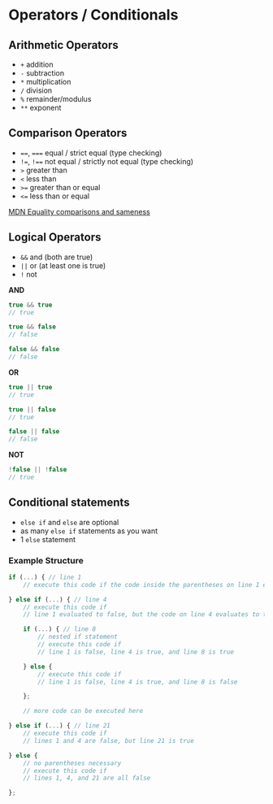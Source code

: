 # Operators / Conditionals

## Arithmetic Operators
- `+` addition
- `-` subtraction
- `*` multiplication
- `/` division
- `%` remainder/modulus
- `**` exponent

## Comparison Operators
- `==`, `===` equal / strict equal (type checking)
- `!=`, `!==` not equal / strictly not equal (type checking)
- `>` greater than
- `<` less than
- `>=` greater than or equal
- `<=` less than or equal

[MDN Equality comparisons and sameness](https://developer.mozilla.org/en-US/docs/Web/JavaScript/Equality_comparisons_and_sameness)

## Logical Operators
- `&&` and (both are true)
- `||` or (at least one is true)
- `!` not

**AND**
```js
true && true
// true

true && false
// false

false && false
// false
```

**OR**
```js
true || true
// true

true || false
// true

false || false
// false
```

**NOT**
```js
!false || !false
// true
```

## Conditional statements
- `else if` and `else` are optional
- as many `else if` statements as you want
- 1 `else` statement

### Example Structure

```js
if (...) { // line 1
    // execute this code if the code inside the parentheses on line 1 evaluates to true

} else if (...) { // line 4
    // execute this code if
    // line 1 evaluated to false, but the code on line 4 evaluates to true

    if (...) { // line 8
        // nested if statement
        // execute this code if
        // line 1 is false, line 4 is true, and line 8 is true

    } else {
        // execute this code if
        // line 1 is false, line 4 is true, and line 8 is false

    };

    // more code can be executed here

} else if (...) { // line 21
    // execute this code if
    // lines 1 and 4 are false, but line 21 is true

} else {
    // no parentheses necessary
    // execute this code if
    // lines 1, 4, and 21 are all false

};
```
